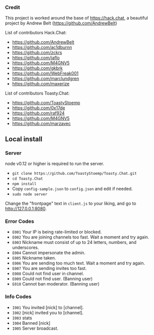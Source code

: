 ### Credit
This project is worked around the base of https://hack.chat,
a beautiful project by Andrew Belt (https://github.com/AndrewBelt)

List of contributors Hack.Chat:
* https://github.com/AndrewBelt
* https://github.com/ac1dburnn
* https://github.com/zckrs
* https://github.com/jaflo
* https://github.com/M4GNV5
* https://github.com/gkbrk
* https://github.com/WebFreak001
* https://github.com/marclundgren
* https://github.com/maxerize

List of contributors Toasty.Chat:
* https://github.com/ToastyStoemp
* https://github.com/0x17de
* https://github.com/raf924
* https://github.com/M4GNV5
* https://github.com/marzavec

## Local install

### Server

node v0.12 or higher is required to run the server.

* `git clone https://github.com/ToastyStoemp/Toasty.Chat.git`
* `cd Toasty.Chat`
* `npm install`
* Copy `config-sample.json` to `config.json` and edit if needed.
* `sudo node server`

Change the "frontpage" text in `client.js` to your liking, and go to http://127.0.0.1:8080.

### Error Codes
* `E001` Your IP is being rate-limited or blocked.
* `E002` You are joining channels too fast. Wait a moment and try again.
* `E003` Nickname must consist of up to 24 letters, numbers, and underscores.
* `E004` Cannot impersonate the admin.
* `E005` Nickname taken.
* `E006` You are sending too much text. Wait a moment and try again.
* `E007` You are sending invites too fast.
* `E008` Could not find user in channel.
* `E009` Could not find user. (Banning user)
* `E010` Cannot ban moderator. (Banning user)

### Info Codes
* `I001` You invited [nick] to [channel].
* `I002` [nick] invited you to [channel].
* `I003` stats
* `I004` Banned [nick]
* `I005` Server broadcast.
